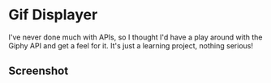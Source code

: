 # Gif Displayer

I've never done much with APIs, so I thought I'd have a play around with the Giphy API and get a feel for it. It's just a learning project, nothing serious!

## Screenshot
